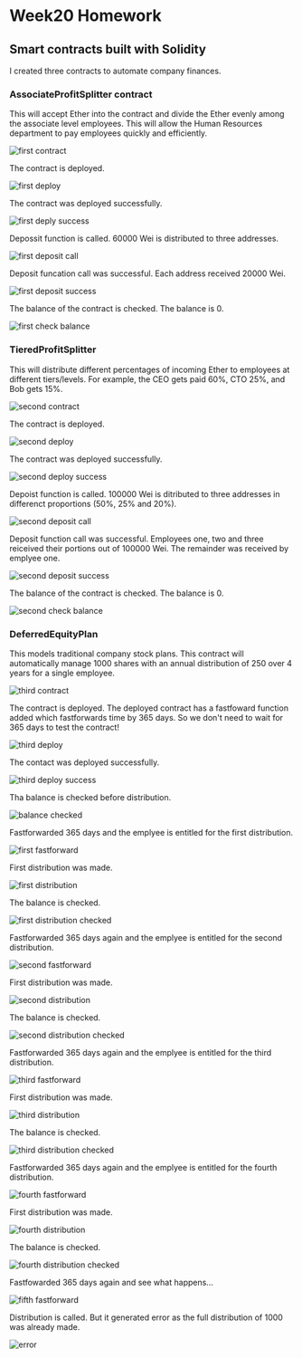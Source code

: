# Week20 Homework

## Smart contracts built with Solidity
I created three contracts to automate company finances.


### AssociateProfitSplitter contract
This will accept Ether into the contract and divide the Ether evenly among the associate level employees. This will allow the Human Resources department to pay employees quickly and efficiently.

![first contract](/photos/first_code.png)

The contract is deployed.

![first deploy](photos/first_deploy.png)

The contract was deployed successfully.

![first deply success](photos/first_deploy_success.png)

Depossit function is called.  60000 Wei is distributed to three addresses.

![first deposit call](photos/first_deposit.png)

Deposit funcation call was successful.  Each address received 20000 Wei.

![first deposit success](photos/first_deposit_success.png)

The balance of the contract is checked.  The balance is 0.

![first check balance](photos/first_balace.png)


### TieredProfitSplitter 
This will distribute different percentages of incoming Ether to employees at different tiers/levels. For example, the CEO gets paid 60%, CTO 25%, and Bob gets 15%.

![second contract](photos/second_code.png)

The contract is deployed.

![second deploy](photos/second_deploy.png)

The contract was deployed successfully.

![second deploy success](photos/second_deploy_success.png)

Depoist function is called.  100000 Wei is ditributed to three addresses in differenct proportions (50%, 25% and 20%).

![second deposit call](photos/second_deposit.png)

Deposit function call was successful. Employees one, two and three reiceived their portions out of 100000 Wei.  The remainder was received by emplyee one.

![second deposit success](photos/second_deposit_success.png)

The balance of the contract is checked. The balance is 0.

![second check balance](photos/second_balance.png)


### DeferredEquityPlan 
This models traditional company stock plans. This contract will automatically manage 1000 shares with an annual distribution of 250 over 4 years for a single employee.

![third contract](photos/third_code.png)

The contract is deployed.  The deployed contract has a fastfoward function added which fastforwards time by 365 days. So we don't need to wait for 365 days to test the contract!

![third deploy](photos/third_deploy.png)

The contact was deployed successfully.

![third deploy success](photos/third_deploy_success.png)

Tha balance is checked before distribution.

![balance checked](photos/third_distribution_0.png)

Fastforwarded 365 days and the emplyee is entitled for the first distribution.

![first fastforward](photos/third_ff_1.png)

First distribution was made.

![first distribution](photos/third_dist1_success.png)

The balance is checked.

![first distribution checked](photos/third_distribution_1.png)

Fastforwarded 365 days again and the emplyee is entitled for the second distribution.

![second fastforward](photos/third_ff_2.png)

First distribution was made.

![second distribution](photos/third_dist2_success.png)

The balance is checked.

![second distribution checked](photos/third_distribution_2.png)

Fastforwarded 365 days again and the emplyee is entitled for the third distribution.

![third fastforward](photos/third_ff_3.png)

First distribution was made.

![third distribution](photos/third_dist3_success.png)

The balance is checked.

![third distribution checked](photos/third_distribution_3.png)

Fastforwarded 365 days again and the emplyee is entitled for the fourth distribution.

![fourth fastforward](photos/third_ff_4.png)

First distribution was made.

![fourth distribution](photos/third_dist4_success.png)

The balance is checked.

![fourth distribution checked](photos/third_distribution_4.png)

Fastfowarded 365 days again and see what happens...

![fifth fastforward](photos/third_ff_5.png)

Distribution is called.  But it generated error as the full distribution of 1000 was already made.

![error](photos/error.png)
